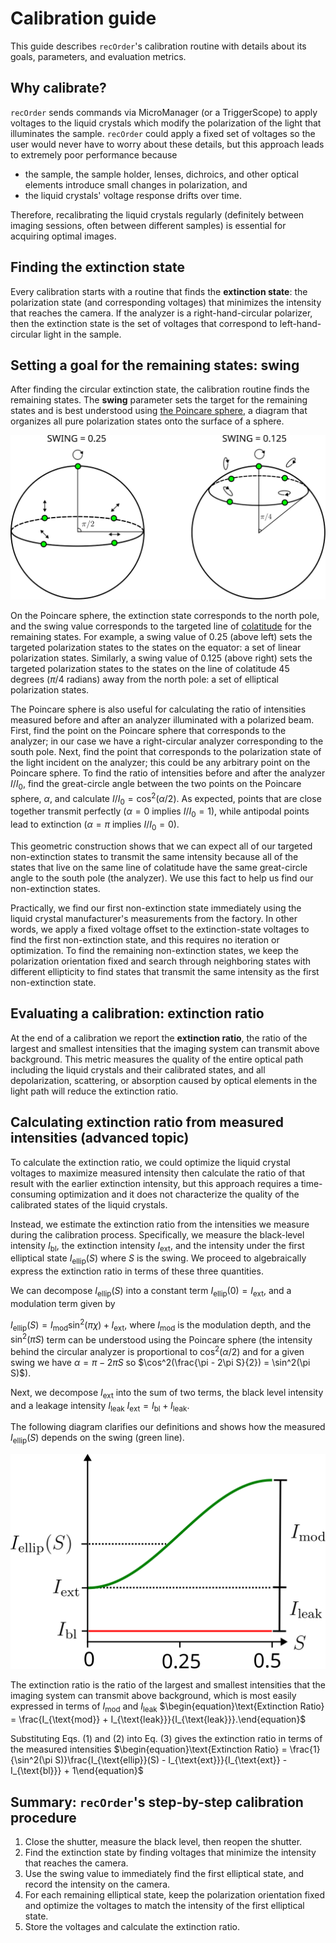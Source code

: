 # Calibration guide
This guide describes `recOrder`'s calibration routine with details about its goals, parameters, and evaluation metrics. 

## Why calibrate?

`recOrder` sends commands via MicroManager (or a TriggerScope) to apply voltages to the liquid crystals which modify the polarization of the light that illuminates the sample. `recOrder` could apply a fixed set of voltages so the user would never have to worry about these details, but this approach leads to extremely poor performance because

- the sample, the sample holder, lenses, dichroics, and other optical elements introduce small changes in polarization, and 
- the liquid crystals' voltage response drifts over time.

Therefore, recalibrating the liquid crystals regularly (definitely between imaging sessions, often between different samples) is essential for acquiring optimal images. 

## Finding the extinction state

Every calibration starts with a routine that finds the **extinction state**: the polarization state (and corresponding voltages) that minimizes the intensity that reaches the camera. If the analyzer is a right-hand-circular polarizer, then the extinction state is the set of voltages that correspond to left-hand-circular light in the sample. 

## Setting a goal for the remaining states: swing 

After finding the circular extinction state, the calibration routine finds the remaining states. The **swing** parameter sets the target for the remaining states and is best understood using [the Poincare sphere](https://en.wikipedia.org/wiki/Unpolarized_light#Poincar%C3%A9_sphere), a diagram that organizes all pure polarization states onto the surface of a sphere.

![](./images/poincare_swing.svg)

On the Poincare sphere, the extinction state corresponds to the north pole, and the swing value corresponds to the targeted line of [colatitude](https://en.m.wikipedia.org/wiki/File:Spherical_Coordinates_%28Colatitude,_Longitude%29.svg) for the remaining states. For example, a swing value of 0.25 (above left) sets the targeted polarization states to the states on the equator: a set of linear polarization states. Similarly, a swing value of 0.125 (above right) sets the targeted polarization states to the states on the line of colatitude 45 degrees ($\pi$/4 radians) away from the north pole: a set of elliptical polarization states. 

The Poincare sphere is also useful for calculating the ratio of intensities measured before and after an analyzer illuminated with a polarized beam. First, find the point on the Poincare sphere that corresponds to the analyzer; in our case we have a right-circular analyzer corresponding to the south pole. Next, find the point that corresponds to the polarization state of the light incident on the analyzer; this could be any arbitrary point on the Poincare sphere. To find the ratio of intensities before and after the analyzer $I/I_0$, find the great-circle angle between the two points on the Poincare sphere, $\alpha$, and calculate $I/I_0 = \cos^2(\alpha/2)$. As expected, points that are close together transmit perfectly ($\alpha = 0$ implies $I/I_0 = 1$), while antipodal points lead to extinction ($\alpha = \pi$ implies $I/I_0 = 0$). 

This geometric construction shows that we can expect all of our targeted non-extinction states to transmit the same intensity because all of the states that live on the same line of colatitude have the same great-circle angle to the south pole (the analyzer). We use this fact to help us find our non-extinction states. 

Practically, we find our first non-extinction state immediately using the liquid crystal manufacturer's measurements from the factory. In other words, we apply a fixed voltage offset to the extinction-state voltages to find the first non-extinction state, and this requires no iteration or optimization. To find the remaining non-extinction states, we keep the polarization orientation fixed and search through neighboring states with different ellipticity to find states that transmit the same intensity as the first non-extinction state. 

## Evaluating a calibration: extinction ratio

At the end of a calibration we report the **extinction ratio**, the ratio of the largest and smallest intensities that the imaging system can transmit above background. This metric measures the quality of the entire optical path including the liquid crystals and their calibrated states, and all depolarization, scattering, or absorption caused by optical elements in the light path will reduce the extinction ratio. 

## Calculating extinction ratio from measured intensities (advanced topic)

To calculate the extinction ratio, we could optimize the liquid crystal voltages to maximize measured intensity then calculate the ratio of that result with the earlier extinction intensity, but this approach requires a time-consuming optimization and it does not characterize the quality of the calibrated states of the liquid crystals. 

Instead, we estimate the extinction ratio from the intensities we measure during the calibration process. Specifically, we measure the black-level intensity $I_{\text{bl}}$, the extinction intensity $I_{\text{ext}}$, and the intensity under the first elliptical state $I_{\text{ellip}}(S)$ where $S$ is the swing. We proceed to algebraically express the extinction ratio in terms of these three quantities.   

We can decompose $I_{\text{ellip}}(S)$ into a constant term $I_{\text{ellip}}(0) = I_{\text{ext}}$, and a modulation term given by 

$\begin{equation}I_{\text{ellip}}(S) = I_{\text{mod}}\sin^2(\pi\chi) + I_{\text{ext}},\end{equation}$
where $I_{\text{mod}}$ is the modulation depth, and the $\sin^2(\pi S)$ term can be understood using the Poincare sphere (the intensity behind the circular analyzer is proportional to $\cos^2(\alpha/2)$ and for a given swing we have $\alpha = \pi - 2\pi S$ so $\cos^2(\frac{\pi - 2\pi S}{2}) = \sin^2(\pi S)$).

Next, we decompose $I_{\text{ext}}$ into the sum of two terms, the black level intensity and a leakage intensity $I_{\text{leak}}$
$\begin{equation}I_{\text{ext}} = I_{\text{bl}} + I_{\text{leak}}.\end{equation}$

The following diagram clarifies our definitions and shows how the measured $I_{\text{ellip}}(S)$ depends on the swing (green line).

![](./images/modulation.svg)

The extinction ratio is the ratio of the largest and smallest intensities that the imaging system can transmit above background, which is most easily expressed in terms of $I_{\text{mod}}$ and $I_{\text{leak}}$
$\begin{equation}\text{Extinction Ratio} = \frac{I_{\text{mod}} + I_{\text{leak}}}{I_{\text{leak}}}.\end{equation}$

Substituting Eqs. (1) and (2) into Eq. (3) gives the extinction ratio in terms of the measured intensities
$\begin{equation}\text{Extinction Ratio} = \frac{1}{\sin^2(\pi S)}\frac{I_{\text{ellip}}(S) - I_{\text{ext}}}{I_{\text{ext}} - I_{\text{bl}}} + 1\end{equation}$

## Summary: `recOrder`'s step-by-step calibration procedure
1. Close the shutter, measure the black level, then reopen the shutter. 
2. Find the extinction state by finding voltages that minimize the intensity that reaches the camera. 
3. Use the swing value to immediately find the first elliptical state, and record the intensity on the camera. 
4. For each remaining elliptical state, keep the polarization orientation fixed and optimize the voltages to match the intensity of the first elliptical state. 
5. Store the voltages and calculate the extinction ratio. 